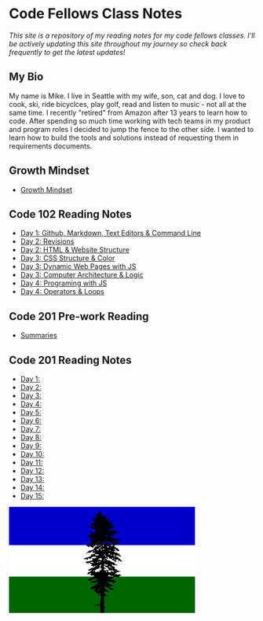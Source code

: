 
# Code Fellows Class Notes

*This site is a repository of my reading notes for my code fellows classes. I'll be actively updating this site throughout my journey so check back frequently to get the latest updates!*

## My Bio
My name is Mike. I live in Seattle with my wife, son, cat and dog. I love to cook, ski, ride bicyclces, play golf, read and listen to music - not all at the same time. I recently "retired" from Amazon after 13 years to learn how to code. After spending so much time working with tech teams in my product and program roles I decided to jump the fence to the other side. I wanted to learn how to build the tools and solutions instead of requesting them in requirements documents.  

## Growth Mindset 
- [Growth Mindset](growthmindset.md)
 
## Code 102 Reading Notes
- [Day 1: Github, Markdown, Text Editors & Command Line](Day1Notes.md)
- [Day 2: Revisions](revisions.md)
- [Day 2: HTML & Website Structure](how_to_html.md)
- [Day 3: CSS Structure & Color](CSS_notes.md)
- [Day 3: Dynamic Web Pages with JS](js_intro.md)
- [Day 3: Computer Architecture & Logic](architecture.md)
- [Day 4: Programing with JS](prog-js.md)
- [Day 4: Operators & Loops](operators-loops.md)

## Code 201 Pre-work Reading
- [Summaries](class-01.md)

## Code 201 Reading Notes
- [Day 1: ]()
- [Day 2: ]()
- [Day 3: ]()
- [Day 4: ]()
- [Day 5: ]()
- [Day 6: ]()
- [Day 7: ]()
- [Day 8: ]()
- [Day 9: ]()
- [Day 10:]()
- [Day 11: ]()
- [Day 12: ]()
- [Day 13: ]()
- [Day 14: ]()
- [Day 15: ]()


![Cascadia Flag](us}cas6.gif)
